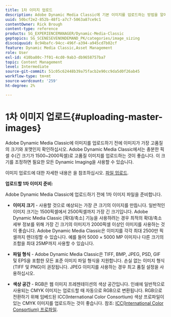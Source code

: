 ```yaml
---
title: 1차 이미지 업로드
description: Adobe Dynamic Media Classic에 기본 이미지를 업로드하는 방법을 알아봅니다.
uuid: 50bcf2e2-852b-48f1-a7c7-5063a87ce9c1
contentOwner: Rick Brough
content-type: reference
products: SG_EXPERIENCEMANAGER/Dynamic-Media-Classic
geptopics: SG_SCENESEVENONDEMAND_PK/categories/image_sizing
discoiquuid: 8c94bafc-94cc-496f-a394-a945cd7b02cf
feature: Dynamic Media Classic,Asset Management
role: User
exl-id: 410ba80c-7f01-4cd0-9ab3-db9658757ba7
topic: Content Management
level: Intermediate
source-git-commit: 51c05c62448b39a75facb2e90cc9da5d0f26ab45
workflow-type: tm+mt
source-wordcount: '259'
ht-degree: 2%

---
```


# 1차 이미지 업로드{#uploading-master-images}

Adobe Dynamic Media Classic에 이미지를 업로드하기 전에 이미지가 가장 고품질의 크기와 포맷인지 확인하십시오. Adobe Dynamic Media Classic에서는 충분한 픽셀 수(긴 크기가 1500~2000픽셀)로 고품질 이미지를 업로드하는 것이 좋습니다. 이 크기를 조정하면 필요한 모든 Dynamic Imaging을 사용할 수 있습니다.

이미지 업로드에 대한 자세한 내용은 을 참조하십시오. [파일 업로드](uploading-files.md#uploading_files).

**업로드할 1차 이미지 준비:**

Adobe Dynamic Media Classic에 업로드하기 전에 1차 이미지 파일을 준비합니다.

* **이미지 크기** - 사용할 것으로 예상되는 가장 큰 크기의 이미지를 만듭니다. 일반적인 이미지 크기는 1500픽셀에서 2500픽셀까지 가장 긴 크기입니다. Adobe Dynamic Media Classic [확대/축소] 기능을 사용하려는 경우 최적의 확대/축소 세부 정보를 위해 가장 긴 크기의 이미지가 2000픽셀 이상인 이미지를 사용하는 것이 좋습니다. Adobe Dynamic Media Classic은 이미지를 각각 최대 2500만 픽셀까지 렌더링할 수 있습니다. 예를 들어 5000 × 5000 MP 이미지나 다른 크기의 조합을 최대 25MP까지 사용할 수 있습니다.

* **파일 형식** - Adobe Dynamic Media Classic은 TIFF, BMP, JPEG, PSD, GIF 및 EPS을 포함한 모든 표준 이미지 파일 형식을 지원합니다. 손실 없는 이미지 형식(TIFF 및 PNG)이 권장됩니다. JPEG 이미지를 사용하는 경우 최고 품질 설정을 사용하십시오.

* **색상 공간** - RGB은 웹 이미지 프레젠테이션의 색상 공간입니다. 인쇄에 일반적으로 사용되는 CMYK 이미지는 업로드할 때 자동으로 RGB으로 변환됩니다. RGB으로 전환하기 위해 임베드된 ICC(International Color Consortium) 색상 프로파일이 있는 CMYK 이미지를 업로드하는 것이 좋습니다. 참조: [ICC(International Color Consortium) 프로파일](/help/using/icc-profiles.md).
